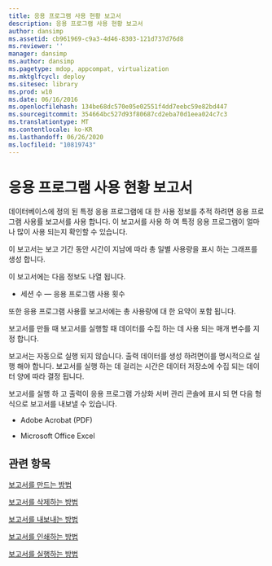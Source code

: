 ```yaml
---
title: 응용 프로그램 사용 현황 보고서
description: 응용 프로그램 사용 현황 보고서
author: dansimp
ms.assetid: cb961969-c9a3-4d46-8303-121d737d76d8
ms.reviewer: ''
manager: dansimp
ms.author: dansimp
ms.pagetype: mdop, appcompat, virtualization
ms.mktglfcycl: deploy
ms.sitesec: library
ms.prod: w10
ms.date: 06/16/2016
ms.openlocfilehash: 134be68dc570e05e02551f4dd7eebc59e82bd447
ms.sourcegitcommit: 354664bc527d93f80687cd2eba70d1eea024c7c3
ms.translationtype: MT
ms.contentlocale: ko-KR
ms.lasthandoff: 06/26/2020
ms.locfileid: "10819743"
---
```

# 응용 프로그램 사용 현황 보고서


데이터베이스에 정의 된 특정 응용 프로그램에 대 한 사용 정보를 추적 하려면 응용 프로그램 사용률 보고서를 사용 합니다. 이 보고서를 사용 하 여 특정 응용 프로그램이 얼마나 많이 사용 되는지 확인할 수 있습니다.

이 보고서는 보고 기간 동안 시간이 지남에 따라 총 일별 사용량을 표시 하는 그래프를 생성 합니다.

이 보고서에는 다음 정보도 나열 됩니다.

-   세션 수 — 응용 프로그램 사용 횟수

또한 응용 프로그램 사용률 보고서에는 총 사용량에 대 한 요약이 포함 됩니다.

보고서를 만들 때 보고서를 실행할 때 데이터를 수집 하는 데 사용 되는 매개 변수를 지정 합니다.

보고서는 자동으로 실행 되지 않습니다. 출력 데이터를 생성 하려면이를 명시적으로 실행 해야 합니다. 보고서를 실행 하는 데 걸리는 시간은 데이터 저장소에 수집 되는 데이터 양에 따라 결정 됩니다.

보고서를 실행 하 고 출력이 응용 프로그램 가상화 서버 관리 콘솔에 표시 되 면 다음 형식으로 보고서를 내보낼 수 있습니다.

-   Adobe Acrobat (PDF)

-   Microsoft Office Excel

## 관련 항목


[보고서를 만드는 방법](how-to-create-a-reportserver.md)

[보고서를 삭제하는 방법](how-to-delete-a-reportserver.md)

[보고서를 내보내는 방법](how-to-export-a-reportserver.md)

[보고서를 인쇄하는 방법](how-to-print-a-reportserver.md)

[보고서를 실행하는 방법](how-to-run-a-reportserver.md)

 

 





